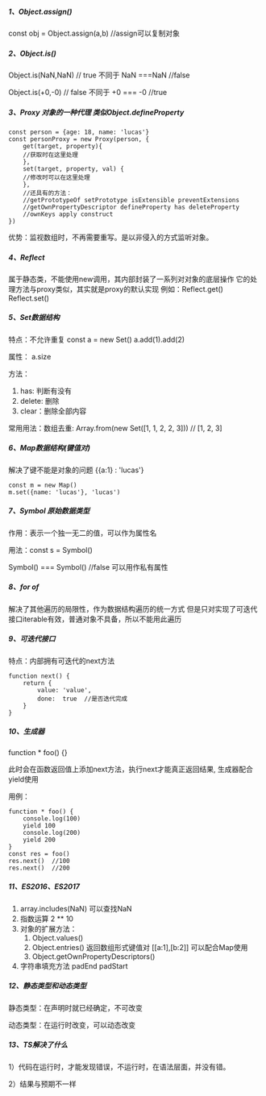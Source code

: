 
##### 1、Object.assign()

const obj = Object.assign(a,b)  //assign可以复制对象

##### 2、Object.is()


Object.is(NaN,NaN) // true   不同于  NaN ===NaN  //false


Object.is(+0,-0)   // false  不同于  +0 === -0   //true

##### 3、Proxy  对象的一种代理 类似Object.defineProperty 



```
const person = {age: 18, name: 'lucas'}
const personProxy = new Proxy(person, {
    get(target, property){
    //获取时在这里处理
    },
    set(target, property, val) {
    //修改时可以在这里处理
    },
    //还具有的方法：
    //getPrototypeOf setPrototype isExtensible preventExtensions
    //getOwnPropertyDescriptor defineProperty has deleteProperty
    //ownKeys apply construct
})
```

优势：监视数组时，不再需要重写。是以非侵入的方式监听对象。

##### 4、Reflect 

属于静态类，不能使用new调用，其内部封装了一系列对对象的底层操作
它的处理方法与proxy类似，其实就是proxy的默认实现
例如：Reflect.get() Reflect.set()

##### 5、Set数据结构

特点：不允许重复
const a = new Set() a.add(1).add(2) 

属性： a.size

方法：
1. has: 判断有没有
1. delete: 删除
1. clear：删除全部内容

常用用法：数组去重:
Array.from(new Set([1, 1, 2, 2, 3]))  // [1, 2, 3]

##### 6、Map数据结构(键值对)

解决了键不能是对象的问题  {{a:1} : 'lucas'}



```
const m = new Map()
m.set({name: 'lucas'}, 'lucas')
```


##### 7、Symbol  原始数据类型

作用：表示一个独一无二的值，可以作为属性名


用法：const  s = Symbol()  

Symbol() === Symbol()   //false
可以用作私有属性

##### 8、for of  

解决了其他遍历的局限性，作为数据结构遍历的统一方式
但是只对实现了可迭代接口iterable有效，普通对象不具备，所以不能用此遍历

##### 9、可迭代接口

特点：内部拥有可迭代的next方法

```
function next() {
    return {
        value: 'value',
        done:  true  //是否迭代完成
    } 
}
```


##### 10、生成器

function * foo() {} 

此时会在函数返回值上添加next方法，执行next才能真正返回结果,  生成器配合yield使用

用例：

```
function * foo() {
    console.log(100)
    yield 100
    console.log(200)
    yield 200
}
const res = foo()
res.next()  //100
res.next()  //200
```


##### 11、ES2016、ES2017

1. array.includes(NaN)  可以查找NaN
1. 指数运算  2 ** 10  
1. 对象的扩展方法：
    1. Object.values()
    1. Object.entries()  返回数组形式键值对  [[a:1],[b:2]]  可以配合Map使用
    1. Object.getOwnPropertyDescriptors()
1. 字符串填充方法 padEnd padStart

##### 12、静态类型和动态类型

静态类型：在声明时就已经确定，不可改变

动态类型：在运行时改变，可以动态改变

##### 13、TS解决了什么

1）代码在运行时，才能发现错误，不运行时，在语法层面，并没有错。

2）结果与预期不一样



